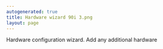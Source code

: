 ```yaml
---
autogenerated: true
title: Hardware wizard 90i 3.png
layout: page
---
```


Hardware configuration wizard. Add any additional hardware

